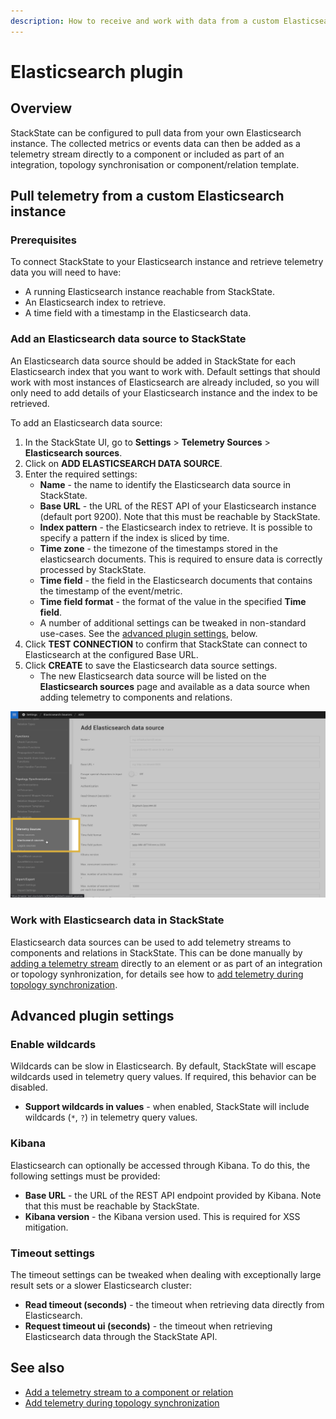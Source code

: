 ```yaml
---
description: How to receive and work with data from a custom Elasticsearch data source in StackState
---
```


# Elasticsearch plugin

## Overview

StackState can be configured to pull data from your own Elasticsearch instance. The collected metrics or events data can then be added as a telemetry stream directly to a component or included as part of an integration, topology synchronisation or component/relation template.

## Pull telemetry from a custom Elasticsearch instance

### Prerequisites

To connect StackState to your Elasticsearch instance and retrieve telemetry data you will need to have:

- A running Elasticsearch instance reachable from StackState.
- An Elasticsearch index to retrieve.
- A time field with a timestamp in the Elasticsearch data.

### Add an Elasticsearch data source to StackState

An Elasticsearch data source should be added in StackState for each Elasticsearch index that you want to work with. Default settings that should work with most instances of Elasticsearch are already included, so you will only need to add details of your Elasticsearch instance and the index to be retrieved.

To add an Elasticsearch data source:

1. In the StackState UI, go to **Settings** > **Telemetry Sources** > **Elasticsearch sources**.
2. Click on **ADD ELASTICSEARCH DATA SOURCE**.
3. Enter the required settings:
    - **Name** - the name to identify the Elasticsearch data source in StackState.
    - **Base URL** - the URL of the REST API of your Elasticsearch instance (default port 9200). Note that this must be reachable by StackState.
    - **Index pattern** - the Elasticsearch index to retrieve. It is possible to specify a pattern if the index is sliced by time.
    - **Time zone** - the timezone of the timestamps stored in the elasticsearch documents.  This is required to ensure data is correctly processed by StackState.
    - **Time field** - the field in the Elasticsearch documents that contains the timestamp of the event/metric.
    - **Time field format** - the format of the value in the specified **Time field**.
    - A number of additional settings can be tweaked in non-standard use-cases. See the [advanced plugin settings](#advanced-plugin-settings), below.
4. Click **TEST CONNECTION** to confirm that StackState can connect to Elasticsearch at the configured Base URL.
5. Click **CREATE** to save the Elasticsearch data source settings.
    - The new Elasticsearch data source will be listed on the **Elasticsearch sources** page and available as a data source when adding telemetry to components and relations.

![Add Elasticsearch data source](/.gitbook/assets/v42_elasticsearch_data_source.png)    

### Work with Elasticsearch data in StackState

Elasticsearch data sources can be used to add telemetry streams to components and relations in StackState. This can be done manually by [adding a telemetry stream](/use/health-state-and-event-notifications/add-telemetry-to-element.md) directly to an element or as part of an integration or topology synhronization, for details see how to [add telemetry during topology synchronization](/configure/telemetry/telemetry_synchronized_topology.md).

## Advanced plugin settings

### Enable wildcards

Wildcards can be slow in Elasticsearch. By default, StackState will escape wildcards used in telemetry query values. If required, this behavior can be disabled.

- **Support wildcards in values** - when enabled, StackState will include wildcards (`*`, `?`) in telemetry query values.

### Kibana

Elasticsearch can optionally be accessed through Kibana. To do this, the following settings must be provided:

- **Base URL** - the URL of the REST API endpoint provided by Kibana. Note that this must be reachable by StackState.
- **Kibana version** - the Kibana version used. This is required for XSS mitigation.

### Timeout settings

The timeout settings can be tweaked when dealing with exceptionally large result sets or a slower Elasticsearch cluster:

- **Read timeout (seconds)** - the timeout when retrieving data directly from Elasticsearch.
- **Request timeout ui (seconds)** - the timeout when retrieving Elasticsearch data through the StackState API.

## See also

- [Add a telemetry stream to a component or relation](/use/health-state-and-event-notifications/add-telemetry-to-element.md)
- [Add telemetry during topology synchronization](/configure/telemetry/telemetry_synchronized_topology.md)
